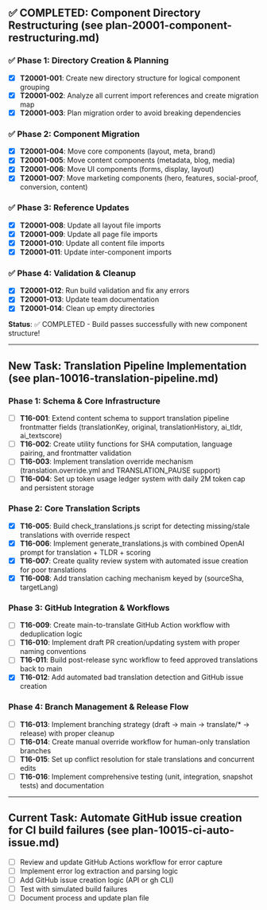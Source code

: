 ## ✅ COMPLETED: Component Directory Restructuring (see plan-20001-component-restructuring.md)

### ✅ Phase 1: Directory Creation & Planning
- [x] **T20001-001**: Create new directory structure for logical component grouping
- [x] **T20001-002**: Analyze all current import references and create migration map
- [x] **T20001-003**: Plan migration order to avoid breaking dependencies

### ✅ Phase 2: Component Migration
- [x] **T20001-004**: Move core components (layout, meta, brand)
- [x] **T20001-005**: Move content components (metadata, blog, media)
- [x] **T20001-006**: Move UI components (forms, display, layout)
- [x] **T20001-007**: Move marketing components (hero, features, social-proof, conversion, content)

### ✅ Phase 3: Reference Updates
- [x] **T20001-008**: Update all layout file imports
- [x] **T20001-009**: Update all page file imports  
- [x] **T20001-010**: Update all content file imports
- [x] **T20001-011**: Update inter-component imports

### ✅ Phase 4: Validation & Cleanup
- [x] **T20001-012**: Run build validation and fix any errors
- [x] **T20001-013**: Update team documentation
- [x] **T20001-014**: Clean up empty directories

**Status**: ✅ COMPLETED - Build passes successfully with new component structure!

---

## New Task: Translation Pipeline Implementation (see plan-10016-translation-pipeline.md)

### Phase 1: Schema & Core Infrastructure
- [ ] **T16-001**: Extend content schema to support translation pipeline frontmatter fields (translationKey, original, translationHistory, ai_tldr, ai_textscore)
- [ ] **T16-002**: Create utility functions for SHA computation, language pairing, and frontmatter validation
- [ ] **T16-003**: Implement translation override mechanism (translation.override.yml and TRANSLATION_PAUSE support)
- [ ] **T16-004**: Set up token usage ledger system with daily 2M token cap and persistent storage

### Phase 2: Core Translation Scripts  
- [x] **T16-005**: Build check_translations.js script for detecting missing/stale translations with override respect
- [x] **T16-006**: Implement generate_translations.js with combined OpenAI prompt for translation + TLDR + scoring
- [x] **T16-007**: Create quality review system with automated issue creation for poor translations
- [x] **T16-008**: Add translation caching mechanism keyed by (sourceSha, targetLang)

### Phase 3: GitHub Integration & Workflows
- [ ] **T16-009**: Create main-to-translate GitHub Action workflow with deduplication logic
- [ ] **T16-010**: Implement draft PR creation/updating system with proper naming conventions
- [ ] **T16-011**: Build post-release sync workflow to feed approved translations back to main
- [x] **T16-012**: Add automated bad translation detection and GitHub issue creation

### Phase 4: Branch Management & Release Flow
- [ ] **T16-013**: Implement branching strategy (draft → main → translate/* → release) with proper cleanup
- [ ] **T16-014**: Create manual override workflow for human-only translation branches
- [ ] **T16-015**: Set up conflict resolution for stale translations and concurrent edits
- [ ] **T16-016**: Implement comprehensive testing (unit, integration, snapshot tests) and documentation

---

## Current Task: Automate GitHub issue creation for CI build failures (see plan-10015-ci-auto-issue.md)
- [ ] Review and update GitHub Actions workflow for error capture
- [ ] Implement error log extraction and parsing logic
- [ ] Add GitHub issue creation logic (API or gh CLI)
- [ ] Test with simulated build failures
- [ ] Document process and update plan file
